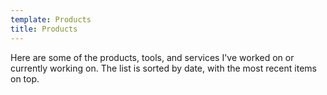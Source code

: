 ```yaml
---
template: Products
title: Products
---
```


Here are some of the products, tools, and services I've worked on or currently working on. The list is sorted by date, with the most recent items on top.
